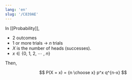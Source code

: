 ```yaml
---
lang: 'en'
slug: '/C839AE'
---
```


In [[Probability]],

- 2 outcomes
- 1 or more trials → $n$ trials
- $X$ is the number of heads (successes).
- $x \in \{0,~1,~2,~\cdots~,~n\}$

Then,

$$
P(X = x) = {n \choose x} p^x q^{n-x}
$$
